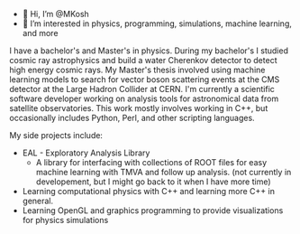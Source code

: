 - 👋 Hi, I’m @MKosh
- 👀 I’m interested in physics, programming, simulations, machine learning, and more

I have a bachelor's and Master's in physics. During my bachelor's I studied cosmic ray astrophysics and build a water Cherenkov detector to detect high energy cosmic rays. My Master's thesis involved using machine learning models to search for vector boson scattering events at the CMS detector at the Large Hadron Collider at CERN. I'm currently a scientific software developer working on analysis tools for astronomical data from satellite observatories. This work mostly involves working in C++, but occasionally includes Python, Perl, and other scripting languages.

My side projects include:
- EAL - Exploratory Analysis Library
  - A library for interfacing with collections of ROOT files for easy machine learning with TMVA and follow up analysis. (not currently in developement, but I might go back to it when I have more time)
- Learning computational physics with C++ and learning more C++ in general.
- Learning OpenGL and graphics programming to provide visualizations for physics simulations
